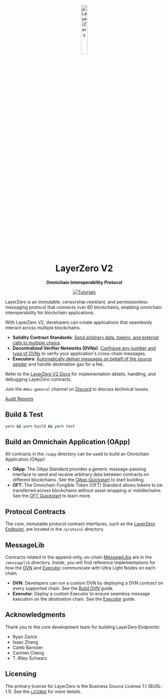 <div align="center">
  <a href="https://layerzero.network">
    <img alt="LayerZero" style="width: 20%" src="https://layerzero.network/static/logo.svg"/>
  </a>

  <h1>LayerZero V2</h1>

  <p>
    <strong>Omnichain Interoperability Protocol</strong>
  </p>

  <p>
    <a href="https://docs.layerzero.network/v2"><img alt="Tutorials" src="https://img.shields.io/badge/docs-tutorials-blueviolet" /></a>
  </p>
</div>

LayerZero is an immutable, censorship-resistant, and permissionless messaging protocol that connects over 60 blockchains, enabling omnichain interoperability for blockchain applications. 

With LayerZero V2, developers can create applications that seamlessly interact across multiple blockchains.

- **Solidity Contract Standards**: [Send arbitrary data, tokens, and external calls to multiple chains](https://docs.layerzero.network/v2/developers/evm/overview).
- **Decentralized Verifier Networks (DVNs)**: [Configure any number and type of DVNs](https://docs.layerzero.network/v2/home/modular-security/security-stack-dvns) to verify your application's cross-chain messages.
- **Executors**: [Automatically deliver messages on behalf of the source sender](https://docs.layerzero.network/v2/home/permissionless-execution/executors) and handle destination gas for a fee.

Refer to the [LayerZero V2 Docs](https://docs.layerzero.network/v2) for implementation details, handling, and debugging LayerZero contracts.

Join the `#dev-general` channel on [Discord](https://discord-layerzero.netlify.app/discord) to discuss technical issues.

[Audit Reports](https://github.com/LayerZero-Labs/Audits)

## Build & Test

```bash
yarn && yarn build && yarn test
```

## Build an Omnichain Application (OApp)

All contracts in the `/oapp` directory can be used to build an Omnichain Application (OApp):

- **OApp**: The OApp Standard provides a generic message-passing interface to send and receive arbitrary data between contracts on different blockchains. See the [OApp Quickstart](https://docs.layerzero.network/v2/developers/evm/oapp/overview) to start building.
- **OFT**: The Omnichain Fungible Token (OFT) Standard allows tokens to be transferred across blockchains without asset wrapping or middlechains. See the [OFT Quickstart](https://docs.layerzero.network/v2/developers/evm/oft/quickstart) to learn more.

## Protocol Contracts

The core, immutable protocol contract interfaces, such as the [LayerZero Endpoint](https://docs.layerzero.network/v2/home/protocol/layerzero-endpoint), are located in the `/protocol` directory.

## MessageLib

Contracts related to the append-only, on-chain [MessageLibs](https://docs.layerzero.network/v2/home/protocol/message-library) are in the `/messagelib` directory. Inside, you will find reference implementations for how the [DVN](https://docs.layerzero.network/v2/home/modular-security/security-stack-dvns) and [Executor](https://docs.layerzero.network/v2/home/permissionless-execution/executors) communicate with Ultra Light Nodes on each chain.

- **DVN**: Developers can run a custom DVN by deploying a DVN contract on every supported chain. See the [Build DVN](https://docs.layerzero.network/v2/developers/evm/off-chain/build-dvns) guide.
- **Executor**: Deploy a custom Executor to ensure seamless message execution on the destination chain. See the [Executor](https://docs.layerzero.network/v2/developers/evm/off-chain/build-executors) guide.

## Acknowledgments

Thank you to the core development team for building LayerZero Endpoints:
- Ryan Zarick
- Isaac Zhang
- Caleb Banister
- Carmen Cheng
- T. Riley Schwarz

## Licensing

The primary license for LayerZero is the Business Source License 1.1 (BUSL-1.1). See the [`LICENSE`](./LICENSE) for more details.
